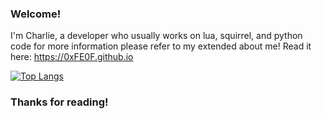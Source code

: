 ### Welcome!

I'm Charlie, a developer who usually works on lua, squirrel, and python code for more information 
please refer to my extended about me!
Read it here: https://0xFE0F.github.io

[![Top Langs](https://github-readme-stats.vercel.app/api/top-langs/?username=0xfe0f&langs_count=8&theme=radical)](https://github.com/anuraghazra/github-readme-stats)

### Thanks for reading!

<!--
**0xFE0F/0xFE0F** is a ✨ _special_ ✨ repository because its `README.md` (this file) appears on your GitHub profile.

Here are some ideas to get you started:

- 🔭 I’m currently working on ...
- 🌱 I’m currently learning ...
- 👯 I’m looking to collaborate on ...
- 🤔 I’m looking for help with ...
- 💬 Ask me about ...
- 📫 How to reach me: ...
- 😄 Pronouns: ...
- ⚡ Fun fact: ...
-->
